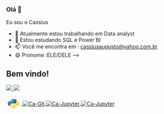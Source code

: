 ### Olá 👋
Eu sou o  Cassius 

- 🔭 Atualmente estou trabalhando em Data analyst
- 🌱 Estou estudando SQL e  Power BI 
- 📫 Você me encontra em : cassiusaugusto@yahoo.com.br
- 😄 Pronome :ELE/DELE
-->
## Bem vindo! 
<div>
  <a href="https://github.com/cassiusaugusto">
  <img height="180em" src="https://github-readme-stats.vercel.app/api?username=cassiusaugusto&show_icons=true&theme=merko&include_all_commits=true&count_private=true"/>
  <img height="180em" src="https://github-readme-stats.vercel.app/api/top-langs/?username=cassiusaugusto&layout=compact&langs_count=7&theme=merko"/>
</div>
  
<div style="display: inline_block"><br>
   <img align="center" alt="Ca-Python" height="30" width="40" src="https://raw.githubusercontent.com/devicons/devicon/master/icons/python/python-original.svg">
   <img align="center" alt="Ca-Git" height="50" width="60" src="https://cdn.jsdelivr.net/gh/devicons/devicon/icons/git/git-original-wordmark.svg" />
   <img align="center" alt="Ca-Jupyter" heignt="30" width="40" src="https://cdn.jsdelivr.net/gh/devicons/devicon/icons/jupyter/jupyter-original-wordmark.svg" />
  <img align="center" alt="Ca-Jupyter" heignt="30" width="40" src="https://cdn.jsdelivr.net/gh/devicons/devicon/icons/vscode/vscode-original-wordmark.svg" />

</div>
  
##
</div>
  
